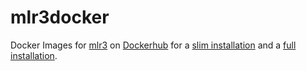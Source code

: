 # mlr3docker

Docker Images for [mlr3](https://github.com/mlr-org/mlr3) on [Dockerhub](https://hub.docker.com/u/mlrorgdocker) for a [slim installation](https://hub.docker.com/r/mlrorgdocker/mlr3-slim) and a [full installation](https://hub.docker.com/r/mlrorgdocker/mlr3-full).

